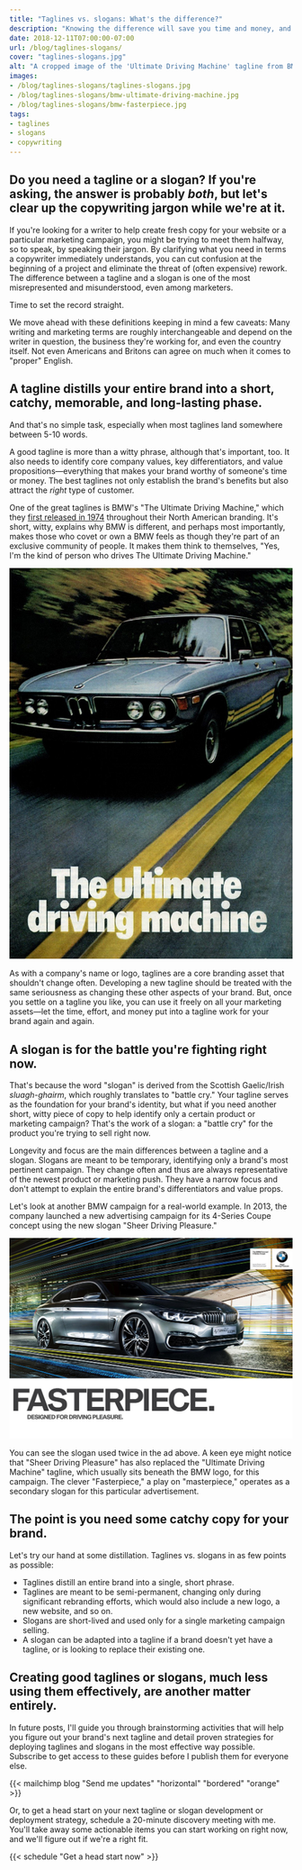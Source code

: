 ```yaml
---
title: "Taglines vs. slogans: What's the difference?"
description: "Knowing the difference will save you time and money, and will set you apart from the copy-less competition."
date: 2018-12-11T07:00:00-07:00
url: /blog/taglines-slogans/
cover: "taglines-slogans.jpg"
alt: "A cropped image of the 'Ultimate Driving Machine' tagline from BMW."
images:
- /blog/taglines-slogans/taglines-slogans.jpg
- /blog/taglines-slogans/bmw-ultimate-driving-machine.jpg
- /blog/taglines-slogans/bmw-fasterpiece.jpg
tags:
- taglines
- slogans
- copywriting
---
```


## Do you need a tagline or a slogan? If you're asking, the answer is probably *both*, but let's clear up the copywriting jargon while we're at it.

If you're looking for a writer to help create fresh copy for your website or a particular marketing campaign, you might be trying to meet them halfway, so to speak, by speaking their jargon. By clarifying what you need in terms a copywriter immediately understands, you can cut confusion at the beginning of a project and eliminate the threat of (often expensive) rework. The difference between a tagline and a slogan is one of the most misrepresented and misunderstood, even among marketers.

Time to set the record straight.

We move ahead with these definitions keeping in mind a few caveats: Many writing and marketing terms are roughly interchangeable and depend on the writer in question, the business they're working for, and even the country itself. Not even Americans and Britons can agree on much when it comes to "proper" English.

## A tagline distills your entire brand into a short, catchy, memorable, and long-lasting phase.

And that's no simple task, especially when most taglines land somewhere between 5-10 words.

A good tagline is more than a witty phrase, although that's important, too. It also needs to identify core company values, key differentiators, and value propositions—everything that makes your brand worthy of someone's time or money. The best taglines not only establish the brand's benefits but also attract the *right* type of customer.

One of the great taglines is BMW's "The Ultimate Driving Machine," which they [first released in 1974](http://www.bmwstyle.tv/the-ultimate-driving-campaign/) throughout their North American branding. It's short, witty, explains why BMW is different, and perhaps most importantly, makes those who covet or own a BMW feels as though they're part of an exclusive community of people. It makes them think to themselves, "Yes, I'm the kind of person who drives The Ultimate Driving Machine."

![A poster for a BMW car with the 'The Ultimate Driving Machine' tagline](bmw-ultimate-driving-machine.jpg)

As with a company's name or logo, taglines are a core branding asset that shouldn't change often. Developing a new tagline should be treated with the same seriousness as changing these other aspects of your brand. But, once you settle on a tagline you like, you can use it freely on all your marketing assets—let the time, effort, and money put into a tagline work for your brand again and again.


##  A slogan is for the battle you're fighting right now.

That's because the word "slogan" is derived from the Scottish Gaelic/Irish *sluagh-ghairm*, which roughly translates to "battle cry." Your tagline serves as the foundation for your brand's identity, but what if you need another short, witty piece of copy to help identify only a certain product or marketing campaign? That's the work of a slogan: a "battle cry" for the product you're trying to sell right now.

Longevity and focus are the main differences between a tagline and a slogan. Slogans are meant to be temporary, identifying only a brand's most pertinent campaign. They change often and thus are always representative of the newest product or marketing push. They have a narrow focus and don't attempt to explain the entire brand's differentiators and value props.

Let's look at another BMW campaign for a real-world example. In 2013, the company launched a new advertising campaign for its 4-Series Coupe concept using the new slogan "Sheer Driving Pleasure."

![A poster with a BMW car and the 'Fasterpiece' and 'Sheer Driving Pleasure' slogans.](bmw-fasterpiece.jpg)

You can see the slogan used twice in the ad above. A keen eye might notice that "Sheer Driving Pleasure" has also replaced the "Ultimate Driving Machine" tagline, which usually sits beneath the BMW logo, for this campaign. The clever "Fasterpiece," a play on "masterpiece," operates as a secondary slogan for this particular advertisement.


## The point is you need some catchy copy for your brand.

Let's try our hand at some distillation. Taglines vs. slogans in as few points as possible:

  * Taglines distill an entire brand into a single, short phrase.
  * Taglines are meant to be semi-permanent, changing only during significant rebranding efforts, which would also include a new logo, a new website, and so on.
  * Slogans are short-lived and used only for a single marketing campaign selling.
  * A slogan can be adapted into a tagline if a brand doesn't yet have a tagline, or is looking to replace their existing one.


## Creating good taglines or slogans, much less using them effectively, are another matter entirely.

In future posts, I'll guide you through brainstorming activities that will help you figure out your brand's next tagline and detail proven strategies for deploying taglines and slogans in the most effective way possible. Subscribe to get access to these guides before I publish them for everyone else.

{{< mailchimp blog "Send me updates" "horizontal" "bordered" "orange" >}}

Or, to get a head start on your next tagline or slogan development or deployment strategy, schedule a 20-minute discovery meeting with me. You'll take away some actionable items you can start working on right now, and we'll figure out if we're a right fit.

{{< schedule "Get a head start now" >}}